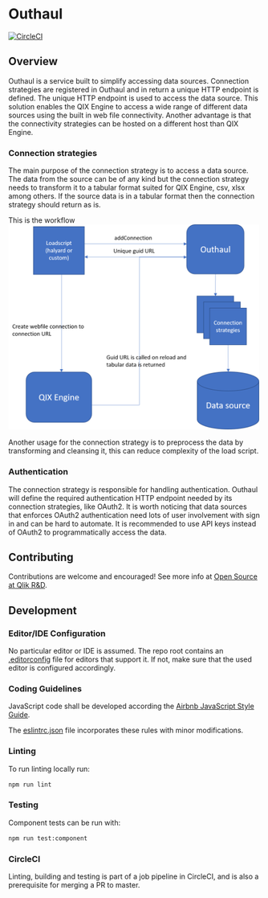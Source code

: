 # Outhaul

[![CircleCI](https://circleci.com/gh/qlik-ea/outhaul.svg?style=shield&circle-token=55d7bdfc4f3827e260a2e3480dbd64eab52417c0)](https://circleci.com/gh/qlik-ea/outhaul)

## Overview
Outhaul is a service built to simplify accessing data sources. Connection strategies are registered in Outhaul and in return a unique HTTP endpoint is defined. The unique HTTP endpoint is used to access the data source. This solution enables the QIX Engine to access a wide range of different data sources using the built in web file connectivity. Another advantage is that the connectivity strategies can be hosted on a different host than QIX Engine.

### Connection strategies
The main purpose of the connection strategy is to access a data source. The data from the source can be of any kind but the connection strategy needs to transform it to a tabular format suited for QIX Engine, csv, xlsx among others. If the source data is in a tabular format then the connection strategy should return as is.

This is the workflow 
<img src="./docs/images/flow.png" width="500">

Another usage for the connection strategy is to preprocess the data by transforming and cleansing it, this can reduce complexity of the load script.

### Authentication
The connection strategy is responsible for handling authentication. Outhaul will define the required authentication HTTP endpoint needed by its connection strategies, like OAuth2. It is worth noticing that data sources that enforces OAuth2 authentication need lots of user involvement with sign in and can be hard to automate. It is recommended to use API keys instead of OAuth2 to programmatically access the data.

## Contributing

Contributions are welcome and encouraged! See more info at [Open Source at Qlik R&D](https://github.com/qlik-oss/open-source).

## Development

### Editor/IDE Configuration

No particular editor or IDE is assumed. The repo root contains an [.editorconfig](./.editorconfig) file for editors that support it. If not, make sure that the used editor is configured accordingly.

### Coding Guidelines

JavaScript code shall be developed according the [Airbnb JavaScript Style Guide](https://github.com/airbnb/javascript).

The [eslintrc.json](./eslintrc.json) file incorporates these rules with minor modifications.

### Linting

To run linting locally run:

```sh
npm run lint
```

### Testing

Component tests can be run with:

```sh
npm run test:component
```

### CircleCI

Linting, building and testing is part of a job pipeline in CircleCI, and is also a prerequisite for merging a PR to master.
